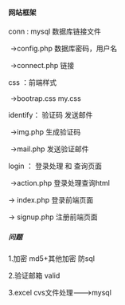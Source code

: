 #### 网站框架

conn : mysql 数据库链接文件

​	->config.php 数据库密码，用户名

​	->connect.php 链接

css  ：前端样式

​	->bootrap.css my.css

identify： 验证码  发送邮件

​	->img.php 生成验证码

​	->mail.php 发送验证邮件

login ： 登录处理 和 查询页面

​	->action.php 登录处理查询html

-> index.php  登录前端页面

-> signup.php 注册前端页面





##### 问题



1.加密 md5+其他加密   防sql

2.验证邮箱 valid

3.excel cvs文件处理--->mysql





